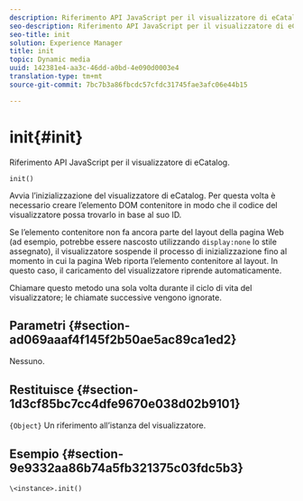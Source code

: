 ```yaml
---
description: Riferimento API JavaScript per il visualizzatore di eCatalog.
seo-description: Riferimento API JavaScript per il visualizzatore di eCatalog.
seo-title: init
solution: Experience Manager
title: init
topic: Dynamic media
uuid: 142381e4-aa3c-46dd-a0bd-4e090d0003e4
translation-type: tm+mt
source-git-commit: 7bc7b3a86fbcdc57cfdc31745fae3afc06e44b15

---
```



# init{#init}

Riferimento API JavaScript per il visualizzatore di eCatalog.

`init()`

Avvia l’inizializzazione del visualizzatore di eCatalog. Per questa volta è necessario creare l’elemento DOM contenitore in modo che il codice del visualizzatore possa trovarlo in base al suo ID.

Se l’elemento contenitore non fa ancora parte del layout della pagina Web (ad esempio, potrebbe essere nascosto utilizzando `display:none` lo stile assegnato), il visualizzatore sospende il processo di inizializzazione fino al momento in cui la pagina Web riporta l’elemento contenitore al layout. In questo caso, il caricamento del visualizzatore riprende automaticamente.

Chiamare questo metodo una sola volta durante il ciclo di vita del visualizzatore; le chiamate successive vengono ignorate.

## Parametri {#section-ad069aaaf4f145f2b50ae5ac89ca1ed2}

Nessuno.

## Restituisce {#section-1d3cf85bc7cc4dfe9670e038d02b9101}

`{Object}` Un riferimento all’istanza del visualizzatore.

## Esempio {#section-9e9332aa86b74a5fb321375c03fdc5b3}

```
\<instance>.init()
```

